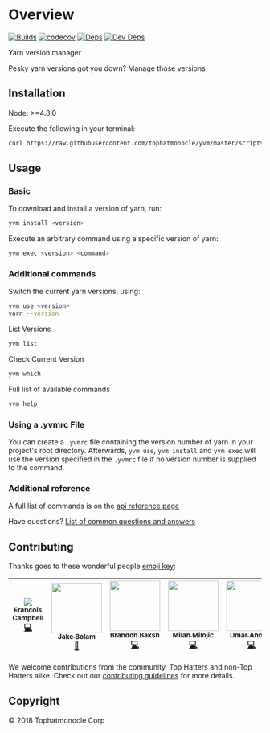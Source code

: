 # Overview

[![Builds](https://img.shields.io/circleci/project/github/tophatmonocle/yvm.svg)](https://circleci.com/gh/tophatmonocle/yvm) [![codecov](https://codecov.io/gh/tophatmonocle/yvm/branch/master/graph/badge.svg?token=idXHLksicU)](https://codecov.io/gh/tophatmonocle/yvm) [![Deps](https://david-dm.org/tophatmonocle/yvm/status.svg)](https://david-dm.org/tophatmonocle/yvm) [![Dev Deps](https://david-dm.org/tophatmonocle/yvm/dev-status.svg)](https://david-dm.org/tophatmonocle/yvm?type=dev)

Yarn version manager

Pesky yarn versions got you down? Manage those versions


## Installation
Node: >=4.8.0


Execute the following in your terminal:

```bash
curl https://raw.githubusercontent.com/tophatmonocle/yvm/master/scripts/install.sh | bash
```

## Usage

### Basic

To download and install a version of yarn, run:

```bash
yvm install <version>
```

Execute an arbitrary command using a specific version of yarn:

```bash
yvm exec <version> <command>
```

### Additional commands
Switch the current yarn versions, using:

```bash
yvm use <version>
yarn --version
```

List Versions
```bash
yvm list
```

Check Current Version
```bash
yvm which
```

Full list of available commands
```bash
yvm help
```

### Using a .yvmrc File
You can create a `.yvmrc` file containing the version number of yarn in your project's root directory. Afterwards, `yvm use`, `yvm install` and `yvm exec` will use the version specified in the `.yvmrc` file if no version number is supplied to the command.


### Additional reference
A full list of commands is on the [api reference page](docs/api.md)

Have questions? [List of common questions and answers](docs/faq.md)


## Contributing

Thanks goes to these wonderful people [emoji key](https://github.com/kentcdodds/all-contributors#emoji-key):

| [<img src="https://avatars.githubusercontent.com/u/3876970?s=100"/><br /><sub><b>Francois Campbell</b></sub>](https://github.com/francoiscampbell)<br />[💻](https://github.com/tophatmonocle/yvm/commits?author=francoiscampbell) | [<img src="https://avatars.githubusercontent.com/u/3534236?s=100" width="100px;"/><br /><sub><b>Jake Bolam</b></sub>](https://github.com/jakebolam)<br />[📖](https://github.com/bundlewatch/bundlewatch/commits?author=jakebolam) | [<img src="https://avatars.githubusercontent.com/u/39271619?s=100" width="100px;"/><br /><sub><b>Brandon Baksh</b></sub>](https://github.com/brandonbaksh)<br />[💻](https://github.com/tophatmonocle/yvm/commits?author=brandonbaksh) | [<img src="https://avatars.githubusercontent.com/u/2070398?s=100" width="100px;"/><br /><sub><b>Milan Milojic</b></sub>](https://github.com/nepodmitljivi)<br />[💻](https://github.com/tophatmonocle/yvm/commits?author=nepodmitljivi) | [<img src="https://avatars.githubusercontent.com/u/38886386?s=100" width="100px;"/><br /><sub><b>Umar Ahmed</b></sub>](https://github.com/umar-tophat)<br />[💻](https://github.com/tophatmonocle/yvm/commits?author=umar-tophat) |
| :---: | :---: | :---: | :---: | :---: |


We welcome contributions from the community, Top Hatters and non-Top Hatters alike. Check out our [contributing guidelines](docs/contributing.md) for more details.

## Copyright

© 2018 Tophatmonocle Corp


